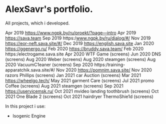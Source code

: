 # AlexSavr's portfolio.
All projects, which i developed.

Apr 2019 https://www.ngpk.by/ru/proekt/?page—intro
Apr 2019 https://sava.team
Sep 2019 https:/www.ngpk.by/ru/dialog/#/
Nov 2019 https://eor-neft.sava.site/#/
Dec 2019 https://english.sava.site
Jan 2020 https://ggenergo.ru/
Feb 2020 https://bruddy.sava.team/
Feb 2020 https:/electrogame.sava.site
Apr 2020 WTF Game (screens)
Jun 2020 DNS (screens)
Aug 2020 Weber (screens)
Aug 2020 steamgen (screens)
Aug 2020 VacuumC1eaner (screens)
Sep 2020 https:/training-apparatchik.sava.site/#/
Nov 2020 https://pomnim.sava.site/
Nov 2020 razors Phillips (screens)
Jan 2021 car Auction (screens)
Mar 2021 https://wheelgo.tech/
May 2021 garment Care (screens)
Jul 2021 promo Coffee (screens)
Aug 2021 steamgen (screens)
Sep 2021 https://uservicemsk.ru/
Oct 2021 mvideo landing toothbrush (screens)
Oct 2021 One Blade 2 (screens)
Oct 2021 hairdryer ThermoShie1d (screens)

In this project i use:
- Isogenic Engine
